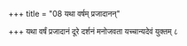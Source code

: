 +++
title = "08 यथा वर्षम् प्रजादानन्"

+++
यथा वर्षं प्रजादानं दूरे दर्शनं मनोजवता यच्चान्यदेवं युक्तम् ८